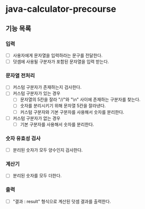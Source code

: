 # java-calculator-precourse

## 기능 목록

### 입력
- [ ] 사용자에게 문자열을 입력하라는 문구를 전달한다.
- [ ] 덧셈에 사용될 구분자가 포함된 문자열을 입력 받는다.

### 문자열 전처리
- [ ] 커스텀 구분자가 존재하는지 검사한다.
- [ ] 커스텀 구분자가 있는 경우
  - [ ] 문자열의 5칸을 잘라 "//"와 "\n" 사이에 존재하는 구분자를 찾는다.
  - [ ] 숫자를 분리시키기 위해 문자열 5칸을 잘라낸다.
  - [ ] 커스텀 구분자와 기본 구분자를 사용해서 숫자를 분리한다.
- [ ] 커스텀 구분자가 없는 경우
  - [ ] 기본 구분자를 사용해서 숫자를 분리한다.

### 숫자 유효성 검사
- [ ] 분리된 숫자가 모두 양수인지 검사한다.

### 계산기
- [ ] 분리된 숫자를 모두 더한다.

### 출력
- [ ] "결과 : result" 형식으로 계산된 덧셈 결과를 출력한다.

